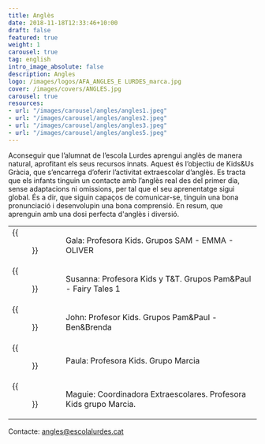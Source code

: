 ```yaml
---
title: Anglès
date: 2018-11-18T12:33:46+10:00
draft: false
featured: true
weight: 1
carousel: true
tag: english
intro_image_absolute: false
description: Angles
logo: /images/logos/AFA_ANGLES_E LURDES_marca.jpg
cover: /images/covers/ANGLES.jpg
carousel: true
resources:
- url: "/images/carousel/angles/angles1.jpeg"
- url: "/images/carousel/angles/angles2.jpeg"
- url: "/images/carousel/angles/angles3.jpeg"
- url: "/images/carousel/angles/angles5.jpeg" 
---
```

Aconseguir que l’alumnat de l’escola Lurdes aprengui anglès de manera natural, aprofitant els seus recursos innats. Aquest és l’objectiu de Kids&Us Gràcia, que s’encarrega d’oferir l’activitat extraescolar d’anglès.
Es tracta que els infants tinguin un contacte amb l’anglès real des del primer dia, sense adaptacions ni omissions, per tal que el seu aprenentatge sigui global. És a dir, que siguin capaços de comunicar-se, tinguin una bona pronunciació i desenvolupin una bona comprensió.
En resum, que aprenguin amb una dosi perfecta d'anglès i diversió.



|          |               |
|----------|-------------|
| {{<figure src="/images/commissions/2023/angles/gala.png" width="250px" >}} |  Gala: Profesora Kids. Grupos SAM - EMMA - OLIVER  |
| {{<figure src="/images/commissions/2023/angles/susanna.jpeg" width="250px" >}} |  Susanna: Profesora Kids y T&T. Grupos Pam&Paul - Fairy Tales 1  |
| {{<figure src="/images/commissions/2023/angles/john.jpeg" width="250px" >}} | John: Profesor Kids. Grupos Pam&Paul - Ben&Brenda |
| {{<figure src="/images/commissions/2023/angles/paula.jpeg" width="250px" >}} | Paula: Profesora Kids. Grupo Marcia |
| {{<figure src="/images/commissions/2023/angles/maguie.jpeg" width="250px" >}} | Maguie: Coordinadora Extraescolares. Profesora Kids grupo Marcia. |

Contacte: [angles@escolalurdes.cat](mailto:angles@escolalurdes.cat)